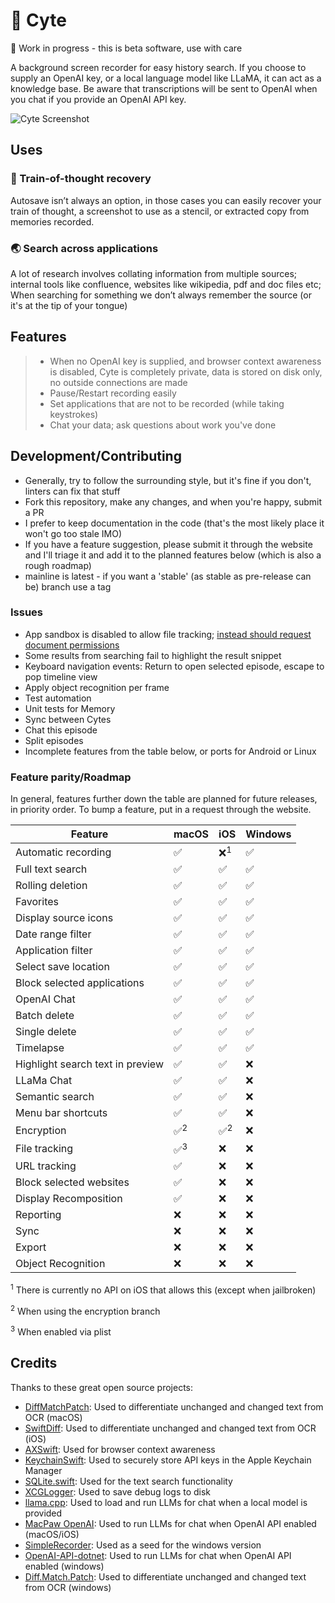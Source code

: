 # 🧐 Cyte

🚧 Work in progress - this is beta software, use with care

A background screen recorder for easy history search.
If you choose to supply an OpenAI key, or a local language model like LLaMA, it can act as a knowledge base. Be aware that transcriptions will be sent to OpenAI when you chat if you provide an OpenAI API key.

![Cyte Screenshot](assets/images/cyte.gif)

## Uses

### 🧠 Train-of-thought recovery

Autosave isn’t always an option, in those cases you can easily recover your train of thought, a screenshot to use as a stencil, or extracted copy from memories recorded.

### 🌏 Search across applications

A lot of research involves collating information from multiple sources; internal tools like confluence, websites like wikipedia, pdf and doc files etc; When searching for something we don’t always remember the source (or it's at the tip of your tongue)

## Features

> - When no OpenAI key is supplied, and browser context awareness is disabled, Cyte is completely private, data is stored on disk only, no outside connections are made
> - Pause/Restart recording easily
> - Set applications that are not to be recorded (while taking keystrokes)
> - Chat your data; ask questions about work you've done

## Development/Contributing

- Generally, try to follow the surrounding style, but it's fine if you don't, linters can fix that stuff
- Fork this repository, make any changes, and when you're happy, submit a PR
- I prefer to keep documentation in the code (that's the most likely place it won't go too stale IMO)
- If you have a feature suggestion, please submit it through the website and I'll triage it and add it to the planned features below (which is also a rough roadmap)
- mainline is latest - if you want a 'stable' (as stable as pre-release can be) branch use a tag

### Issues

- App sandbox is disabled to allow file tracking; [instead should request document permissions](https://stackoverflow.com/a/70972475)
- Some results from searching fail to highlight the result snippet
- Keyboard navigation events: Return to open selected episode, escape to pop timeline view
- Apply object recognition per frame
- Test automation
- Unit tests for Memory
- Sync between Cytes
- Chat this episode
- Split episodes
- Incomplete features from the table below, or ports for Android or Linux

### Feature parity/Roadmap

In general, features further down the table are planned for future releases, in priority order. To bump a feature, put in a request through the website.

| Feature                          | macOS         | iOS           | Windows |
| -------------------------------- | ------------- | ------------- | ------- |
| Automatic recording              | ✅             | ❌<sup>1</sup> | ✅       |
| Full text search                 | ✅             | ✅             | ✅       |
| Rolling deletion                 | ✅             | ✅             | ✅       |
| Favorites                        | ✅             | ✅             | ✅       |
| Display source icons             | ✅             | ✅             | ✅       |
| Date range filter                | ✅             | ✅             | ✅       |
| Application filter               | ✅             | ✅             | ✅       |
| Select save location             | ✅             | ✅             | ✅       |
| Block selected applications      | ✅             | ✅             | ✅       |
| OpenAI Chat                      | ✅             | ✅             | ✅       |
| Batch delete                     | ✅             | ✅             | ✅       |
| Single delete                    | ✅             | ✅             | ✅       |
| Timelapse                        | ✅             | ✅             | ✅       |
| Highlight search text in preview | ✅             | ✅             | ❌       |
| LLaMa Chat                       | ✅             | ✅             | ❌       |
| Semantic search                  | ✅             | ✅             | ❌       |
| Menu bar shortcuts               | ✅             | ✅             | ❌       |
| Encryption                       | ✅<sup>2</sup> | ✅<sup>2</sup> | ❌       |
| File tracking                    | ✅<sup>3</sup> | ❌             | ❌       |
| URL tracking                     | ✅             | ❌             | ❌       |
| Block selected websites          | ✅             | ❌             | ❌       |
| Display Recomposition            | ✅             | ❌             | ❌       |
| Reporting                        | ❌             | ❌             | ❌       |
| Sync                             | ❌             | ❌             | ❌       |
| Export                           | ❌             | ❌             | ❌       |
| Object Recognition               | ❌             | ❌             | ❌       |

<sup>1</sup> There is currently no API on iOS that allows this (except when jailbroken)

<sup>2</sup> When using the encryption branch

<sup>3</sup> When enabled via plist

## Credits

Thanks to these great open source projects:

- [DiffMatchPatch](https://github.com/google/diff-match-patch): Used to differentiate unchanged and changed text from OCR (macOS)
- [SwiftDiff](https://github.com/turbolent/SwiftDiff): Used to differentiate unchanged and changed text from OCR (iOS)
- [AXSwift](https://github.com/tmandry/AXSwift): Used for browser context awareness
- [KeychainSwift](https://github.com/evgenyneu/keychain-swift): Used to securely store API keys in the Apple Keychain Manager
- [SQLite.swift](https://github.com/stephencelis/SQLite.swift): Used for the text search functionality
- [XCGLogger](https://github.com/DaveWoodCom/XCGLogger): Used to save debug logs to disk
- [llama.cpp](https://github.com/ggerganov/llama.cpp): Used to load and run LLMs for chat when a local model is provided
- [MacPaw OpenAI](https://github.com/MacPaw/OpenAI): Used to run LLMs for chat when OpenAI API enabled (macOS/iOS)
- [SimpleRecorder](https://github.com/robmikh/SimpleRecorder): Used as a seed for the windows version
- [OpenAI-API-dotnet](https://github.com/OkGoDoIt/OpenAI-API-dotnet): Used to run LLMs for chat when OpenAI API enabled (windows)
- [Diff.Match.Patch](https://github.com/pocketberserker/Diff.Match.Patch): Used to differentiate unchanged and changed text from OCR (windows)
